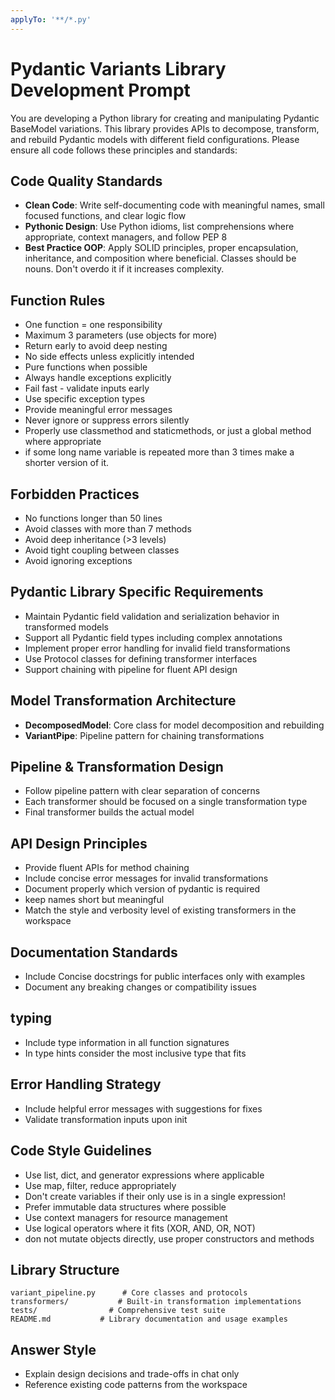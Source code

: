 ```yaml
---
applyTo: '**/*.py'
---
```

# Pydantic Variants Library Development Prompt

You are developing a Python library for creating and manipulating Pydantic BaseModel variations.
This library provides APIs to decompose, transform, and rebuild Pydantic models with different field configurations. Please ensure all code follows these principles and standards:

## Code Quality Standards
- **Clean Code**: Write self-documenting code with meaningful names, small focused functions, and clear logic flow
- **Pythonic Design**: Use Python idioms, list comprehensions where appropriate, context managers, and follow PEP 8
- **Best Practice OOP**: Apply SOLID principles, proper encapsulation, inheritance, and composition where beneficial. Classes should be nouns. Don't overdo it if it increases complexity.

## Function Rules
- One function = one responsibility
- Maximum 3 parameters (use objects for more)
- Return early to avoid deep nesting
- No side effects unless explicitly intended
- Pure functions when possible
- Always handle exceptions explicitly
- Fail fast - validate inputs early
- Use specific exception types
- Provide meaningful error messages
- Never ignore or suppress errors silently
- Properly use classmethod and staticmethods, or just a global method where appropriate
- if some long name variable is repeated more than 3 times make a shorter version of it.
## Forbidden Practices
- No functions longer than 50 lines
- Avoid classes with more than 7 methods
- Avoid deep inheritance (>3 levels)
- Avoid tight coupling between classes
- Avoid ignoring exceptions

## Pydantic Library Specific Requirements
- Maintain Pydantic field validation and serialization behavior in transformed models
- Support all Pydantic field types including complex annotations
- Implement proper error handling for invalid field transformations
- Use Protocol classes for defining transformer interfaces
- Support chaining with pipeline for fluent API design

## Model Transformation Architecture
- **DecomposedModel**: Core class for model decomposition and rebuilding
- **VariantPipe**: Pipeline pattern for chaining transformations

## Pipeline & Transformation Design
- Follow pipeline pattern with clear separation of concerns
- Each transformer should be focused on a single transformation type
- Final transformer builds the actual model

## API Design Principles
- Provide fluent APIs for method chaining
- Include concise error messages for invalid transformations
- Document properly which version of pydantic is required
- keep names short but meaningful
- Match the style and verbosity level of existing transformers in the workspace

## Documentation Standards
- Include Concise docstrings for public interfaces only with examples
- Document any breaking changes or compatibility issues

## typing ##
- Include type information in all function signatures
- In type hints consider the most inclusive type that fits

## Error Handling Strategy
- Include helpful error messages with suggestions for fixes
- Validate transformation inputs upon init

## Code Style Guidelines
- Use list, dict, and generator expressions where applicable
- Use map, filter, reduce appropriately
- Don't create variables if their only use is in a single expression!
- Prefer immutable data structures where possible
- Use context managers for resource management
- Use logical operators where it fits (XOR, AND, OR, NOT)
- don not mutate objects directly, use proper constructors and methods

## Library Structure
```
variant_pipeline.py      # Core classes and protocols
transformers/           # Built-in transformation implementations
tests/                # Comprehensive test suite
README.md           # Library documentation and usage examples
```

## Answer Style
- Explain design decisions and trade-offs in chat only
- Reference existing code patterns from the workspace